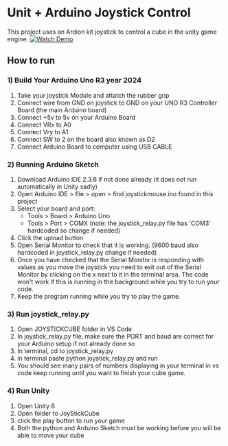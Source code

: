# Unit + Arduino Joystick Control

This project uses an Ardion kit joystick to control a cube in the unity game engine.
[![Watch Demo](https://img.youtube.com/vi/UUaW9zPB_Sk/0.jpg)](https://youtube.com/watch?v=UUaW9zPB_Sk)


## How to run

### 1) Build Your Arduino Uno R3 year 2024
1. Take your joystick Module and attatch the rubber grip
2. Connect wire from GND on joystick to GND on your UNO R3 Controller Board (the main Arduino board)
3. Connect +5v to 5v on your Arduino Board
4. Connect VRx to A0
5. Connect Vry to A1
6. Connect SW to 2 on the board also known as D2
7. Connect Arduino Board to computer using USB CABLE

### 2) Running Arduino Sketch
1. Download Arduino IDE 2.3.6 if not done already (it does not run automatically in Unity sadly)
2. Open Arduino IDE > file > open > find joystickmouse.ino found in this project
3. Select your board and port:
    - Tools > Board > Arduino Uno
    - Tools > Port > COMX (note: the joystick_relay.py file has 'COM3' hardcoded so change if needed)
4. Click the upload button
5. Open Serial Monitor to check that it is working. (9600 baud also hardcoded in joystick_relay.py change if needed)
6. Once you have checked that the Serial Monitor is responding with values as you move the joystick you need to exit out of the Serial Monitor by clicking on the x next to it in the terminal area. The code won't work if this is running in the background while you try to run your code.
7. Keep the program running while you try to play the game.

### 3) Run joystick_relay.py
1. Open JOYSTICKCUBE folder in VS Code
2. In joystick_relay.py file, make sure the PORT and baud are correct for your Arduino setup if not already done so
3. In terminal, cd to joystick_relay.py
4. in terminal paste python joystick_relay.py and run
5. You should see many pairs of numbers displaying in your terminal in vs code keep running until you want to finish your cube game.

### 4) Run Unity
1. Open Unity 6
2. Open folder to JoyStickCube
3. click the play button to run your game
4. Both the python and Arduino Sketch must be working before you will be able to move your cube